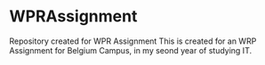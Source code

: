 # WPRAssignment
Repository created for WPR Assignment
This is created for an WRP Assignment for Belgium Campus, in my seond year of studying IT. 
